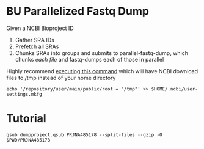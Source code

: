 # BU Parallelized Fastq Dump

Given a NCBI Bioproject ID
1. Gather SRA IDs
2. Prefetch all SRAs
3. Chunks SRAs into groups and submits to parallel-fastq-dump, which chunks *each file* and fastq-dumps each of those in parallel

Highly recommend [executing this command](https://www.biostars.org/p/159950/#160125) which will have NCBI download files to /tmp instead of your home directory

`echo '/repository/user/main/public/root = "/tmp"' >> $HOME/.ncbi/user-settings.mkfg`

# Tutorial

`qsub dumpproject.qsub PRJNA485178 --split-files --gzip -O $PWD/PRJNA485178`

